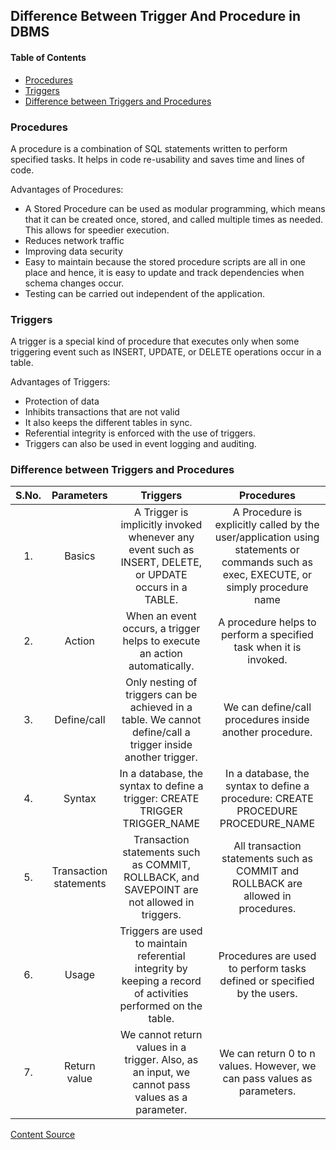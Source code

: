 ## Difference Between Trigger And Procedure in DBMS

#### Table of Contents

- [Procedures](#procedures)
- [Triggers](#triggers)
- [Difference between Triggers and Procedures](#difference-between-triggers-and-procedures)

### Procedures

A procedure is a combination of SQL statements written to perform specified
tasks. It helps in code re-usability and saves time and lines of code.

Advantages of Procedures:

- A Stored Procedure can be used as modular programming, which means that it can
  be created once, stored, and called multiple times as needed. This allows for
  speedier execution.
- Reduces network traffic
- Improving data security
- Easy to maintain because the stored procedure scripts are all in one place and
  hence, it is easy to update and track dependencies when schema changes occur.
- Testing can be carried out independent of the application.

### Triggers

A trigger is a special kind of procedure that executes only when some triggering
event such as INSERT, UPDATE, or DELETE operations occur in a table.

Advantages of Triggers:

- Protection of data
- Inhibits transactions that are not valid
- It also keeps the different tables in sync.
- Referential integrity is enforced with the use of triggers.
- Triggers can also be used in event logging and auditing.

### Difference between Triggers and Procedures

| S.No. |       Parameters       |                                                   Triggers                                                    |                                                              Procedures                                                               |
| :---: | :--------------------: | :-----------------------------------------------------------------------------------------------------------: | :-----------------------------------------------------------------------------------------------------------------------------------: |
|  1.   |         Basics         |    A Trigger is implicitly invoked whenever any event such as INSERT, DELETE, or UPDATE occurs in a TABLE.    | A Procedure is explicitly called by the user/application using statements or commands such as exec, EXECUTE, or simply procedure name |
|  2.   |         Action         |                   When an event occurs, a trigger helps to execute an action automatically.                   |                                   A procedure helps to perform a specified task when it is invoked.                                   |
|  3.   |      Define/call       | Only nesting of triggers can be achieved in a table. We cannot define/call a trigger inside another trigger.  |                                        We can define/call procedures inside another procedure.                                        |
|  4.   |         Syntax         |                  In a database, the syntax to define a trigger: CREATE TRIGGER TRIGGER_NAME                   |                           In a database, the syntax to define a procedure: CREATE PROCEDURE PROCEDURE_NAME                            |
|  5.   | Transaction statements |          Transaction statements such as COMMIT, ROLLBACK, and SAVEPOINT are not allowed in triggers.          |                           All transaction statements such as COMMIT and ROLLBACK are allowed in procedures.                           |
|  6.   |         Usage          | Triggers are used to maintain referential integrity by keeping a record of activities performed on the table. |                                Procedures are used to perform tasks defined or specified by the users.                                |
|  7.   |      Return value      |        We cannot return values in a trigger. Also, as an input, we cannot pass values as a parameter.         |                                We can return 0 to n values. However, we can pass values as parameters.                                |

[Content Source](https://www.geeksforgeeks.org/difference-between-trigger-and-procedure-in-dbms/)
